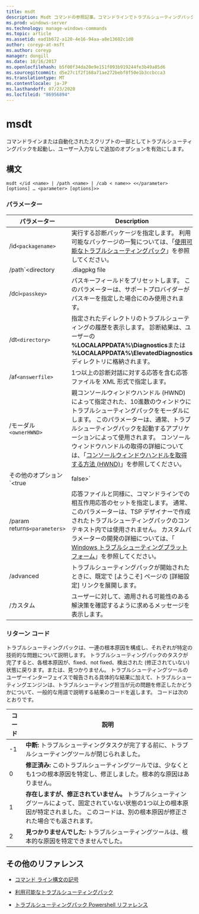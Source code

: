 ```yaml
---
title: msdt
description: Msdt コマンドの参照記事。コマンドラインでトラブルシューティングパックを起動するか、自動スクリプトの一部として、ユーザー入力なしで追加のオプションを有効にします。
ms.prod: windows-server
ms.technology: manage-windows-commands
ms.topic: article
ms.assetid: ead1b672-a120-4e16-94aa-a8e13602c1d0
author: coreyp-at-msft
ms.author: coreyp
manager: dongill
ms.date: 10/16/2017
ms.openlocfilehash: b5f00f34da20e9e151f093b919244fe3b49a85d6
ms.sourcegitcommit: d5e27c1f2f168a71ae272bebf8f50e1b3ccbcca3
ms.translationtype: MT
ms.contentlocale: ja-JP
ms.lasthandoff: 07/23/2020
ms.locfileid: "86956894"
---
```

# <a name="msdt"></a>msdt

コマンドラインまたは自動化されたスクリプトの一部としてトラブルシューティングパックを起動し、ユーザー入力なしで追加のオプションを有効にします。

## <a name="syntax"></a>構文

```
msdt </id <name> | /path <name> | /cab < name>> <</parameter> [options] … <parameter> [options]>>
```

### <a name="parameters"></a>パラメーター

| パラメーター | Description |
| --------- | ----------- |
| /id`<packagename>` | 実行する診断パッケージを指定します。 利用可能なパッケージの一覧については、「[使用可能なトラブルシューティングパック](/previous-versions/windows/it-pro/windows-server-2012-r2-and-2012/ee424379(v=ws.11)#available-troubleshooting-packs)」を参照してください。 |
| /path`<directory|.diagpkg file|.diagcfg file>` | 診断パッケージへの完全パスを指定します。 ディレクトリを指定する場合は、ディレクトリに診断パッケージが含まれている必要があります。 * */Id * *、 **/dci**、/ **cab**の各パラメーターと共に、 **/path**パラメーターを使用することはできません。 |                                                                                   |
| /dci`<passkey>` | パスキーフィールドをプリセットします。 このパラメーターは、サポートプロバイダーがパスキーを指定した場合にのみ使用されます。 |
| /dt`<directory>` | 指定されたディレクトリのトラブルシューティングの履歴を表示します。 診断結果は、ユーザーの **%LOCALAPPDATA%\Diagnostics**または **%LOCALAPPDATA%\ElevatedDiagnostics**ディレクトリに格納されます。 |
| /af`<answerfile>` | 1つ以上の診断対話に対する応答を含む応答ファイルを XML 形式で指定します。 |
| /モーダル`<ownerHWND>` | 親コンソールウィンドウハンドル (HWND) によって指定された、10進数のウィンドウにトラブルシューティングパックをモーダルにします。 このパラメーターは、通常、トラブルシューティングパックを起動するアプリケーションによって使用されます。 コンソールウィンドウハンドルの取得の詳細については、「[コンソールウィンドウハンドルを取得する方法 (HWND)](https://support.microsoft.com/help/124103/how-to-obtain-a-console-window-handle-hwnd)」を参照してください。 |
| その他のオプション`<true|false>` | ユーザーが追加のオプションを調査するかどうかを確認する最後のトラブルシューティング画面を有効 (true) または抑制 (false) します。 通常、このパラメーターは、オペレーティングシステムに含まれていないトラブルシューティングツールによってトラブルシューティングパックが起動されるときに使用されます。 |
| /param returns`<parameters>` | 応答ファイルと同様に、コマンドラインでの相互作用応答のセットを指定します。 通常、このパラメーターは、TSP デザイナーで作成されたトラブルシューティングパックのコンテキスト内では使用されません。 カスタムパラメーターの開発の詳細については、「 [Windows トラブルシューティングプラットフォーム](/previous-versions/windows/desktop/wintt/windows-troubleshooting-toolkit-portal)」を参照してください。 |
| /advanced | トラブルシューティングパックが開始されたときに、既定で [ようこそ] ページの [詳細設定] リンクを展開します。 |
| /カスタム | ユーザーに対して、適用される可能性のある解決策を確認するように求めるメッセージを表示します。 |

### <a name="return-codes"></a>リターン コード

トラブルシューティングパックは、一連の根本原因を構成し、それぞれが特定の技術的な問題について説明します。 トラブルシューティングパックのタスクが完了すると、各根本原因が、fixed、not fixed、検出された (修正されていない) 状態に戻ります。または、見つかりません。 トラブルシューティングツールのユーザーインターフェイスで報告される具体的な結果に加えて、トラブルシューティングエンジンは、トラブルシューティング担当が元の問題を修正したかどうかについて、一般的な用語で説明する結果のコードを返します。 コードは次のとおりです。

| コード | 説明 |
| ---- | ----------- |
| -1 | **中断:** トラブルシューティングタスクが完了する前に、トラブルシューティングツールが閉じられました。 |
| 0 | **修正済み:** このトラブルシューティングツールでは、少なくとも1つの根本原因を特定し、修正しました。根本的な原因はありません。 |
| 1 | **存在しますが、修正されていません。** トラブルシューティングツールによって、固定されていない状態の1つ以上の根本原因が特定されました。 このコードは、別の根本原因が修正された場合でも返されます。 |
| 2 | **見つかりませんでした:** トラブルシューティングツールは、根本的な原因を特定できませんでした。 |

## <a name="additional-references"></a>その他のリファレンス

- [コマンド ライン構文の記号](command-line-syntax-key.md)

- [利用可能なトラブルシューティングパック](/previous-versions/windows/it-pro/windows-server-2012-r2-and-2012/ee424379(v=ws.11)#available-troubleshooting-packs)

- [トラブルシューティングパック Powershell リファレンス](/powershell/module/troubleshootingpack/?view=win10-ps)
